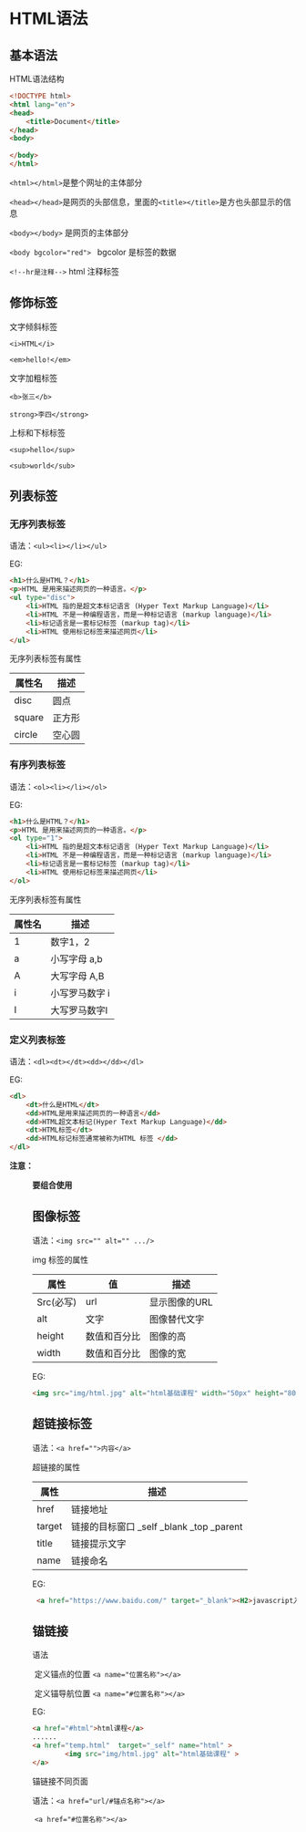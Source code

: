 # HTML语法

## 基本语法

HTML语法结构

```html
<!DOCTYPE html>
<html lang="en">
<head>
    <title>Document</title>
</head>
<body>
    
</body>
</html>
```

`<html></html>`是整个网址的主体部分

`<head></head>`是网页的头部信息，里面的`<title></title>`是方也头部显示的信息

`<body></body>` 是网页的主体部分

`<body bgcolor="red"> ` bgcolor 是标签的数据

`<!--hr是注释-->` html 注释标签

## 修饰标签

文字倾斜标签

`<i>HTML</i>`

`<em>hello!</em>`

文字加粗标签

`<b>张三</b>`

`strong>李四</strong>`

上标和下标标签

` <sup>hello</sup> `

`<sub>world</sub>`

## 列表标签

### 无序列表标签

语法：`<ul><li></li></ul>`

EG:

```html
<h1>什么是HTML？</h1>
<p>HTML 是用来描述网页的一种语言。</p> 
<ul type="disc">
    <li>HTML 指的是超文本标记语言 (Hyper Text Markup Language)</li>
    <li>HTML 不是一种编程语言，而是一种标记语言 (markup language)</li>
    <li>标记语言是一套标记标签 (markup tag)</li>
    <li>HTML 使用标记标签来描述网页</li>
</ul>
```

无序列表标签有属性

| 属性名 | 描述   |
| ------ | ------ |
| disc   | 圆点   |
| square | 正方形 |
| circle | 空心圆 |

### 有序列表标签

语法：`<ol><li></li></ol>`

EG:

```html
<h1>什么是HTML？</h1>
<p>HTML 是用来描述网页的一种语言。</p> 
<ol type="1">
    <li>HTML 指的是超文本标记语言 (Hyper Text Markup Language)</li>
    <li>HTML 不是一种编程语言，而是一种标记语言 (markup language)</li>
    <li>标记语言是一套标记标签 (markup tag)</li>
    <li>HTML 使用标记标签来描述网页</li>
</ol>
```

无序列表标签有属性

| 属性名 | 描述           |
| ------ | -------------- |
| 1      | 数字1，2       |
| a      | 小写字母 a,b   |
| A      | 大写字母 A,B   |
| i      | 小写罗马数字 i |
| I      | 大写罗马数字I  |



### 定义列表标签

语法：`<dl><dt></dt><dd></dd></dl>`

EG:

```html
<dl>
    <dt>什么是HTML</dt> 
    <dd>HTML是用来描述网页的一种语言</dd>
    <dd>HTML超文本标记(Hyper Text Markup Language)</dd>
    <dt>HTML标签</dt>
    <dd>HTML标记标签通常被称为HTML 标签 </dd>
</dl>
```

**注意：<dl><dt><dd> 要组合使用**



## 图像标签

语法：`<img src="" alt="" .../>`

img 标签的属性

| 属性      | 值           | 描述          |
| --------- | ------------ | ------------- |
| Src(必写) | url          | 显示图像的URL |
| alt       | 文字         | 图像替代文字  |
| height    | 数值和百分比 | 图像的高      |
| width     | 数值和百分比 | 图像的宽      |

EG:

```html
<img src="img/html.jpg" alt="html基础课程" width="50px" height="80px">
```

## 超链接标签

语法：`<a href="">内容</a>`

超链接的属性

| 属性   | 描述                                     |
| ------ | ---------------------------------------- |
| href   | 链接地址                                 |
| target | 链接的目标窗口 _self _blank _top _parent |
| title  | 链接提示文字                             |
| name   | 链接命名                                 |

EG:

```html
 <a href="https://www.baidu.com/" target="_blank"><H2>javascript入门</H2></a>
```

## 锚链接

语法 

​        定义锚点的位置 `<a name="位置名称"></a>`

​        定义锚导航位置 `<a name="#位置名称"></a>`

EG:

```html
<a href="#html">html课程</a>
......
<a href="temp.html"  target="_self" name="html" >
        <img src="img/html.jpg" alt="html基础课程" >
</a>
```

锚链接不同页面

语法：`<a href="url/#锚点名称"></a>`

​            `<a href="#位置名称"></a>`

